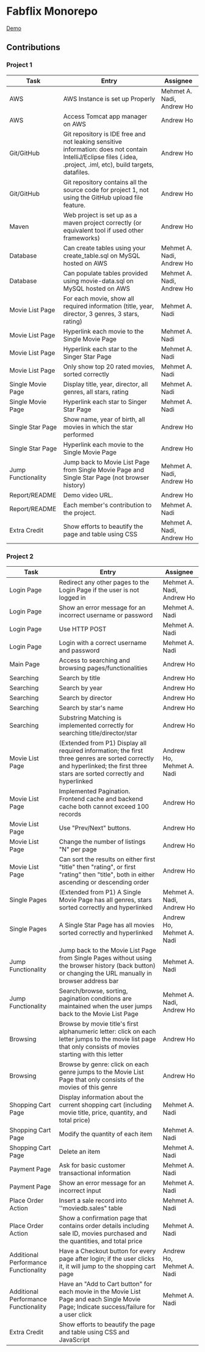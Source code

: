 # Fabflix Monorepo

[Demo](https://www.youtube.com/watch?v=IbJSeyeTfig&ab_channel=MehmetNadi)
## Contributions
### Project 1
| Task | Entry | Assignee |
|----------|-----------|--------------|
|AWS|AWS Instance is set up Properly| Mehmet A. Nadi, Andrew Ho|
|AWS|Access Tomcat app manager on AWS | Andrew Ho|
|Git/GitHub|Git repository is IDE free and not leaking sensitive information: does not contain IntelliJ/Eclipse files (.idea, .project, .iml, etc), build targets, datafiles.|Andrew Ho|
|Git/GitHub|Git repository contains all the source code for project 1, not using the GitHub upload file feature.	|Andrew Ho|
|Maven|Web project is set up as a maven project correctly (or equivalent tool if used other frameworks)	|Andrew Ho|
|Database|Can create tables using your create_table.sql on MySQL hosted on AWS	|Mehmet A. Nadi, Andrew Ho|
|Database|Can populate tables provided using movie-data.sql on MySQL hosted on AWS	|Mehmet A. Nadi, Andrew Ho|
|Movie List Page|For each movie, show all required information (title, year, director, 3 genres, 3 stars, rating)	|Mehmet A. Nadi|
|Movie List Page|Hyperlink each movie to the Single Movie Page		|Mehmet A. Nadi|
|Movie List Page|Hyperlink each star to the Singer Star Page	|Mehmet A. Nadi|
|Movie List Page|Only show top 20 rated movies, sorted correctly	|Mehmet A. Nadi|
|Single Movie Page|Display title, year, director, all genres, all stars, rating		|Mehmet A. Nadi|
|Single Movie Page|Hyperlink each star to Singer Star Page		|Mehmet A. Nadi|
|Single Star Page|Show name, year of birth, all movies in which the star performed|Andrew Ho|
|Single Star Page|Hyperlink each movie to the Single Movie Page	|Andrew Ho|
|Jump Functionality|Jump back to Movie List Page from Single Movie Page and Single Star Page (not browser history)|Mehmet A. Nadi, Andrew Ho|
|Report/README|Demo video URL.|Andrew Ho|
|Report/README|Each member's contribution to the project.|Mehmet A. Nadi|
|Extra Credit	|Show efforts to beautify the page and table using CSS	|Mehmet A. Nadi, Andrew Ho|
### Project 2
| Task | Entry | Assignee |
|----------|-----------|--------------|
| Login Page         | Redirect any other pages to the Login Page if the user is not logged in                  | Mehmet A. Nadi, Andrew Ho      |
| Login Page         | Show an error message for an incorrect username or password                             | Mehmet A. Nadi      |
| Login Page         | Use HTTP POST                                                                          | Mehmet A. Nadi  |
| Login Page         | Login with a correct username and password                                             | Mehmet A. Nadi   |
| Main Page          | Access to searching and browsing pages/functionalities                                  | Andrew Ho      |
| Searching          | Search by title                                                                        | Andrew Ho      |
| Searching          | Search by year                                                                         | Andrew Ho      |
| Searching          | Search by director                                                                     | Andrew Ho      |
| Searching          | Search by star's name                                                                  | Andrew Ho      |
| Searching          | Substring Matching is implemented correctly for searching title/director/star          | Andrew Ho      |
| Movie List Page    | (Extended from P1) Display all required information; the first three genres are sorted correctly and hyperlinked; the first three stars are sorted correctly and hyperlinked | Andrew Ho, Mehmet A. Nadi      |
| Movie List Page    | Implemented Pagination. Frontend cache and backend cache both cannot exceed 100 records | Andrew Ho      |
| Movie List Page    | Use "Prev/Next" buttons.                                                               | Andrew Ho      |
| Movie List Page    | Change the number of listings "N" per page                                             | Andrew Ho      |
| Movie List Page    | Can sort the results on either first "title" then "rating", or first "rating" then "title", both in either ascending or descending order | Andrew Ho      |
| Single Pages       | (Extended from P1) A Single Movie Page has all genres, stars sorted correctly and hyperlinked | Mehmet A. Nadi, Andrew Ho      |
| Single Pages       | A Single Star Page has all movies sorted correctly and hyperlinked                      | Andrew Ho, Mehmet A. Nadi      |
| Jump Functionality | Jump back to the Movie List Page from Single Pages without using the browser history (back button) or changing the URL manually in browser address bar | Mehmet A. Nadi      |
| Jump Functionality | Search/browse, sorting, pagination conditions are maintained when the user jumps back to the Movie List Page | Mehmet A. Nadi, Andrew Ho   |
| Browsing           | Browse by movie title's first alphanumeric letter: click on each letter jumps to the movie list page that only consists of movies starting with this letter | Andrew Ho      |
| Browsing           | Browse by genre: click on each genre jumps to the Movie List Page that only consists of the movies of this genre	| Andrew Ho|
| Shopping Cart Page    | Display information about the current shopping cart (including movie title, price, quantity, and total price) | Mehmet A. Nadi      |
| Shopping Cart Page    | Modify the quantity of each item                                                               | Mehmet A. Nadi      |
| Shopping Cart Page    | Delete an item                                                                                 | Mehmet A. Nadi      |
| Payment Page          | Ask for basic customer transactional information                                               | Mehmet A. Nadi      |
| Payment Page          | Show an error message for an incorrect input                                                   | Mehmet A. Nadi     |
| Place Order Action    | Insert a sale record into ''moviedb.sales" table                                               | Mehmet A. Nadi      |
| Place Order Action    | Show a confirmation page that contains order details including sale ID, movies purchased and the quantities, and total price | Mehmet A. Nadi      |
| Additional Performance Functionality | Have a Checkout button for every page after login; if the user clicks it, it will jump to the shopping cart page | Andrew Ho, Mehmet A. Nadi  |
| Additional Performance Functionality | Have an "Add to Cart button" for each movie in the Movie List Page and each Single Movie Page; Indicate success/failure for a user click | Mehmet A. Nadi      |
| Extra Credit          | Show efforts to beautify the page and table using CSS and JavaScript                           

